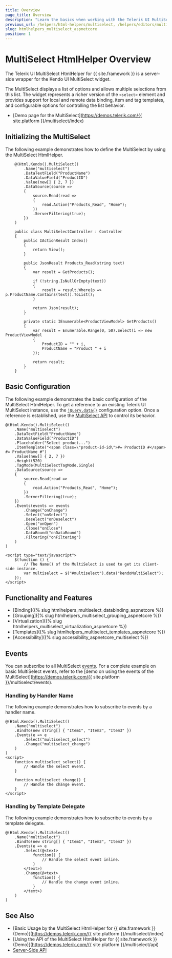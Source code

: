 ```yaml
---
title: Overview
page_title: Overview
description: "Learn the basics when working with the Telerik UI MultiSelect HtmlHelper for {{ site.framework }}."
previous_url: /helpers/html-helpers/multiselect, /helpers/editors/multiselect/overview
slug: htmlhelpers_multiselect_aspnetcore
position: 1
---
```


# MultiSelect HtmlHelper Overview

The Telerik UI MultiSelect HtmlHelper for {{ site.framework }} is a server-side wrapper for the Kendo UI MultiSelect widget.

The MultiSelect displays a list of options and allows multiple selections from this list. The widget represents a richer version of the `<select>` element and provides support for local and remote data binding, item and tag templates, and configurable options for controlling the list behavior.

* [Demo page for the MultiSelect](https://demos.telerik.com/{{ site.platform }}/multiselect/index)

## Initializing the MultiSelect

The following example demonstrates how to define the MultiSelect by using the MultiSelect HtmlHelper.

```Razor
    @(Html.Kendo().MultiSelect()
        .Name("multiselect")
        .DataTextField("ProductName")
        .DataValueField("ProductID")
        .Value(new[] { 2, 7 })
        .DataSource(source =>
        {
            source.Read(read =>
            {
                read.Action("Products_Read", "Home");
            })
            .ServerFiltering(true);
        })
    )
```
```Controller
    public class MultiSelectController : Controller
    {
        public IActionResult Index()
        {
            return View();
        }

        public JsonResult Products_Read(string text)
        {
            var result = GetProducts();

            if (!string.IsNullOrEmpty(text))
            {
                result = result.Where(p => p.ProductName.Contains(text)).ToList();
            }

            return Json(result);
        }

        private static IEnumerable<ProductViewModel> GetProducts()
        {
            var result = Enumerable.Range(0, 50).Select(i => new ProductViewModel
            {
                ProductID = "" + i,
                ProductName = "Product " + i
            });

            return result;
        }
    }
```

## Basic Configuration

The following example demonstrates the basic configuration of the MultiSelect HtmlHelper. To get a reference to an existing Telerik UI MultiSelect instance, use the [`jQuery.data()`](http://api.jquery.com/jQuery.data/) configuration option. Once a reference is established, use the [MultiSelect API](/api/multiselect) to control its behavior.

```
@(Html.Kendo().MultiSelect()
    .Name("multiselect")
    .DataTextField("ProductName")
    .DataValueField("ProductID")
    .Placeholder("Select product...")
    .ItemTemplate("<span class=\"product-id-id\">#= ProductID #</span> #= ProductName #")
    .Value(new[] { 2, 7 })
    .Height(520)
    .TagMode(MultiSelectTagMode.Single)
    .DataSource(source =>
    {
        source.Read(read =>
        {
            read.Action("Products_Read", "Home");
        })
        .ServerFiltering(true);
    })
    .Events(events => events
        .Change("onChange")
        .Select("onSelect")
        .Deselect("onDeselect")
        .Open("onOpen")
        .Close("onClose")
        .DataBound("onDataBound")
        .Filtering("onFiltering")
    )
)

<script type="text/javascript">
    $(function () {
        // The Name() of the MultiSelect is used to get its client-side instance.
        var multiselect = $("#multiselect").data("kendoMultiSelect");
    });
</script>
```

## Functionality and Features

* [Binding]({% slug htmlhelpers_multiselect_databinding_aspnetcore %})
* [Grouping]({% slug htmlhelpers_multiselect_grouping_aspnetcore %})
* [Virtualization]({% slug htmlhelpers_multiselect_virtualization_aspnetcore %})
* [Templates]({% slug htmlhelpers_multiselect_templates_aspnetcore %})
* [Accessibility]({% slug accessibility_aspnetcore_multiselect %})

## Events

You can subscribe to all MultiSelect [events](/api/multiselect). For a complete example on basic MultiSelect events, refer to the [demo on using the events of the MultiSelect](https://demos.telerik.com/{{ site.platform }}/multiselect/events).

### Handling by Handler Name

The following example demonstrates how to subscribe to events by a handler name.

    @(Html.Kendo().MultiSelect()
        .Name("multiselect")
        .BindTo(new string[] { "Item1", "Item2", "Item3" })
        .Events(e => e
            .Select("multiselect_select")
            .Change("multiselect_change")
        )
    )
    <script>
        function multiselect_select() {
            // Handle the select event.
        }

        function multiselect_change() {
            // Handle the change event.
        }
    </script>


### Handling by Template Delegate

The following example demonstrates how to subscribe to events by a template delegate.

    @(Html.Kendo().MultiSelect()
        .Name("multiselect")
        .BindTo(new string[] { "Item1", "Item2", "Item3" })
        .Events(e => e
            .Select(@<text>
                function() {
                    // Handle the select event inline.
                }
            </text>)
            .Change(@<text>
                function() {
                    // Handle the change event inline.
                }
            </text>)
        )
    )

## See Also

* [Basic Usage by the MultiSelect HtmlHelper for {{ site.framework }} (Demo)](https://demos.telerik.com/{{ site.platform }}/multiselect/index)
* [Using the API of the MultiSelect HtmlHelper for {{ site.framework }} (Demo)](https://demos.telerik.com/{{ site.platform }}/multiselect/api)
* [Server-Side API](/api/multiselect)
